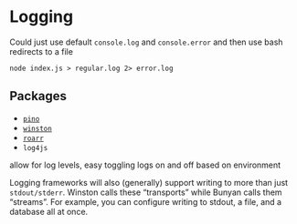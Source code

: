 # Logging

Could just use default `console.log` and `console.error` and then use bash redirects to a file

```
node index.js > regular.log 2> error.log
```

## Packages

- [`pino`](https://getpino.io/)
- [`winston`](https://www.npmjs.com/package/winston)
- [`roarr`](https://www.npmjs.com/package/roarr)
- `log4js`

allow for log levels, easy toggling logs on and off based on environment

Logging frameworks will also (generally) support writing to more than just `stdout/stderr`. Winston calls these “transports” while Bunyan calls them “streams”. For example, you can configure writing to stdout, a file, and a database all at once.